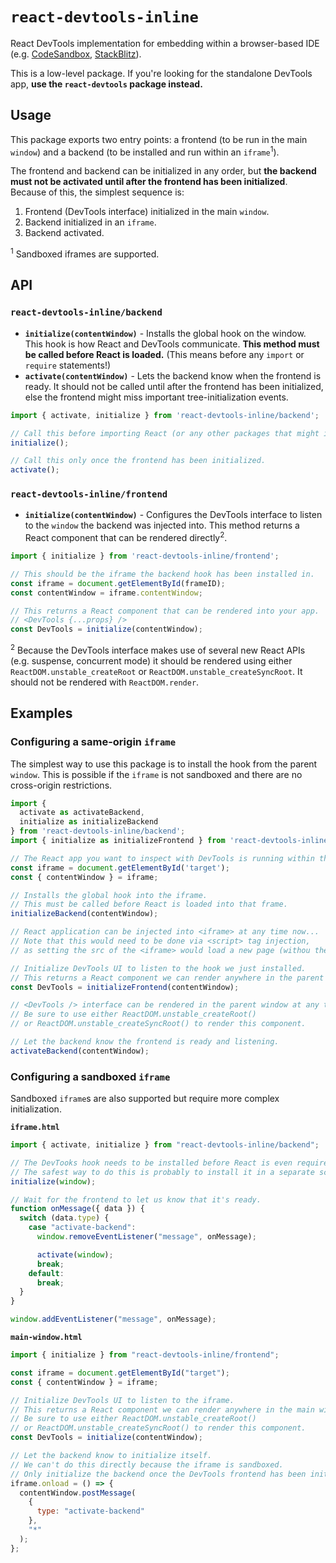 # `react-devtools-inline`

React DevTools implementation for embedding within a browser-based IDE (e.g. [CodeSandbox](https://codesandbox.io/), [StackBlitz](https://stackblitz.com/)).

This is a low-level package. If you're looking for the standalone DevTools app, **use the `react-devtools` package instead.**

## Usage

This package exports two entry points: a frontend (to be run in the main `window`) and a backend (to be installed and run within an `iframe`<sup>1</sup>).

The frontend and backend can be initialized in any order, but **the backend must not be activated until after the frontend has been initialized**. Because of this, the simplest sequence is:

1. Frontend (DevTools interface) initialized in the main `window`.
1. Backend initialized in an `iframe`.
1. Backend activated.

<sup>1</sup> Sandboxed iframes are supported.

## API

### `react-devtools-inline/backend`

* **`initialize(contentWindow)`** -
Installs the global hook on the window. This hook is how React and DevTools communicate. **This method must be called before React is loaded.** (This means before any `import` or `require` statements!)
* **`activate(contentWindow)`** -
Lets the backend know when the frontend is ready. It should not be called until after the frontend has been initialized, else the frontend might miss important tree-initialization events.

```js
import { activate, initialize } from 'react-devtools-inline/backend';

// Call this before importing React (or any other packages that might import React).
initialize();

// Call this only once the frontend has been initialized.
activate();
```

### `react-devtools-inline/frontend`

* **`initialize(contentWindow)`** -
Configures the DevTools interface to listen to the `window` the backend was injected into. This method returns a React component that can be rendered directly<sup>2</sup>.

```js
import { initialize } from 'react-devtools-inline/frontend';

// This should be the iframe the backend hook has been installed in.
const iframe = document.getElementById(frameID);
const contentWindow = iframe.contentWindow;

// This returns a React component that can be rendered into your app.
// <DevTools {...props} />
const DevTools = initialize(contentWindow);
```

<sup>2</sup> Because the DevTools interface makes use of several new React APIs (e.g. suspense, concurrent mode) it should be rendered using either `ReactDOM.unstable_createRoot` or `ReactDOM.unstable_createSyncRoot`. It should not be rendered with `ReactDOM.render`.

## Examples

### Configuring a same-origin `iframe`

The simplest way to use this package is to install the hook from the parent `window`. This is possible if the `iframe` is not sandboxed and there are no cross-origin restrictions.

```js
import {
  activate as activateBackend,
  initialize as initializeBackend
} from 'react-devtools-inline/backend';
import { initialize as initializeFrontend } from 'react-devtools-inline/frontend';

// The React app you want to inspect with DevTools is running within this iframe:
const iframe = document.getElementById('target');
const { contentWindow } = iframe;

// Installs the global hook into the iframe.
// This must be called before React is loaded into that frame.
initializeBackend(contentWindow);

// React application can be injected into <iframe> at any time now...
// Note that this would need to be done via <script> tag injection,
// as setting the src of the <iframe> would load a new page (withou the injected backend).

// Initialize DevTools UI to listen to the hook we just installed.
// This returns a React component we can render anywhere in the parent window.
const DevTools = initializeFrontend(contentWindow);

// <DevTools /> interface can be rendered in the parent window at any time now...
// Be sure to use either ReactDOM.unstable_createRoot()
// or ReactDOM.unstable_createSyncRoot() to render this component.

// Let the backend know the frontend is ready and listening.
activateBackend(contentWindow);
```

### Configuring a sandboxed `iframe`

Sandboxed `iframe`s are also supported but require more complex initialization.

**`iframe.html`**
```js
import { activate, initialize } from "react-devtools-inline/backend";

// The DevTooks hook needs to be installed before React is even required!
// The safest way to do this is probably to install it in a separate script tag.
initialize(window);

// Wait for the frontend to let us know that it's ready.
function onMessage({ data }) {
  switch (data.type) {
    case "activate-backend":
      window.removeEventListener("message", onMessage);

      activate(window);
      break;
    default:
      break;
  }
}

window.addEventListener("message", onMessage);
```

**`main-window.html`**
```js
import { initialize } from "react-devtools-inline/frontend";

const iframe = document.getElementById("target");
const { contentWindow } = iframe;

// Initialize DevTools UI to listen to the iframe.
// This returns a React component we can render anywhere in the main window.
// Be sure to use either ReactDOM.unstable_createRoot()
// or ReactDOM.unstable_createSyncRoot() to render this component.
const DevTools = initialize(contentWindow);

// Let the backend know to initialize itself.
// We can't do this directly because the iframe is sandboxed.
// Only initialize the backend once the DevTools frontend has been initialized.
iframe.onload = () => {
  contentWindow.postMessage(
    {
      type: "activate-backend"
    },
    "*"
  );
};
```